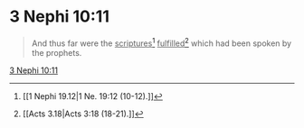 # 3 Nephi 10:11

> And thus far were the <u>scriptures</u>[^a] <u>fulfilled</u>[^b] which had been spoken by the prophets.

[3 Nephi 10:11](https://www.churchofjesuschrist.org/study/scriptures/bofm/3-ne/10?lang=eng&id=p11#p11)


[^a]: [[1 Nephi 19.12|1 Ne. 19:12 (10-12).]]
[^b]: [[Acts 3.18|Acts 3:18 (18-21).]]
